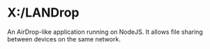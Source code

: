 # X:/LANDrop

 An AirDrop-like application running on NodeJS. It allows file sharing between devices on the same network.
